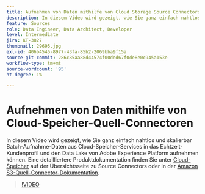 ```yaml
---
title: Aufnehmen von Daten mithilfe von Cloud Storage Source Connectors
description: In diesem Video wird gezeigt, wie Sie ganz einfach nahtlos und skalierbar Batch-Aufnahme-Daten aus Cloud-Speicher-Services in das Echtzeit-Kundenprofil und den Data Lake von Adobe Experience Platform aufnehmen können.
feature: Sources
role: Data Engineer, Data Architect, Developer
level: Intermediate
jira: KT-3827
thumbnail: 29695.jpg
exl-id: 406b4545-8977-43fa-85b2-2069bba9f15a
source-git-commit: 286c85aa88d44574f00ded67f0de8e0c945a153e
workflow-type: tm+mt
source-wordcount: '95'
ht-degree: 1%

---
```


# Aufnehmen von Daten mithilfe von Cloud-Speicher-Quell-Connectoren

In diesem Video wird gezeigt, wie Sie ganz einfach nahtlos und skalierbar Batch-Aufnahme-Daten aus Cloud-Speicher-Services in das Echtzeit-Kundenprofil und den Data Lake von Adobe Experience Platform aufnehmen können. Eine detailliertere Produktdokumentation finden Sie unter [Cloud-Speicher](https://experienceleague.adobe.com/docs/experience-platform/sources/home.html?lang=en#cloud-storage) auf der Übersichtsseite zu Source Connectors oder in der [Amazon S3-Quell-Connector-Dokumentation](https://experienceleague.adobe.com/docs/experience-platform/sources/ui-tutorials/create/cloud-storage/s3.html?lang=de).

>[!VIDEO](https://video.tv.adobe.com/v/29695?learn=on&enablevpops)
